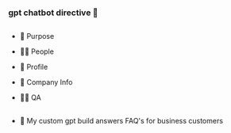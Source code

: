 ### gpt chatbot directive 🌱 

##
- 📍 Purpose

- 👨‍💻 People

- 🔭 Profile

- 💼 Company Info

- 🤔💭 QA

##
- 🔧 My custom gpt build answers FAQ's for business customers

